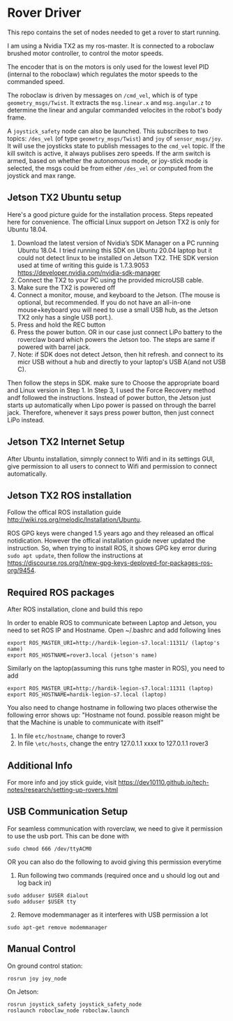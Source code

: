 
# Rover Driver

This repo contains the set of nodes needed to get a rover to start running. 

I am using a Nvidia TX2 as my ros-master. It is connected to a roboclaw brushed motor controller, to control the motor speeds. 

The encoder that is on the motors is only used for the lowest level PID (internal to the roboclaw) which regulates the motor speeds to the commanded speed. 

The roboclaw is driven by messages on `/cmd_vel`, which is of type `geometry_msgs/Twist`. It extracts the `msg.linear.x` and `msg.angular.z` to determine the linear and angular commanded velocites in the robot's body frame. 

A `joystick_safety` node can also be launched. This subscribes to two topics: `/des_vel` (of type `geometry_msgs/Twist`) and `joy` of `sensor_msgs/joy`. It will use the joysticks state to publish messages to the `cmd_vel` topic. If the kill switch is active, it always publises zero speeds. If the arm switch is armed, based on whether the autonomous mode, or joy-stick mode is selected, the msgs could be from either `/des_vel` or computed from the joystick and max range. 


## Jetson TX2 Ubuntu setup
Here's a good picture guide for the installation process. Steps repeated here for convenience. The official Linux support on Jetson TX2 is only for Ubuntu 18.04.

1. Download the latest version of Nvidia’s SDK Manager on a PC running Ubuntu 18.04. I tried running this SDK on Ubuntu 20.04 laptop but it could not detect linux to be installed on Jetson TX2. THE SDK version used at time of writing this guide is 1.7.3.9053
  https://developer.nvidia.com/nvidia-sdk-manager
3. Connect the TX2 to your PC using the provided microUSB cable.
4. Make sure the TX2 is powered off
5. Connect a monitor, mouse, and keyboard to the Jetson. (The mouse is optional, but recommended. If you do not have an all-in-one mouse+keyboard you will need to use a small USB hub, as the Jetson TX2 only has a single USB port.). 
6. Press and hold the REC button
7. Press the power button. OR in our case just connect LiPo battery to the roverclaw board which powers the Jetson too. The steps are same if powered with barrel jack.
8. Note: if SDK does not detect Jetson, then hit refresh. and connect to its micr USB without a hub and directly to your laptop's USB A(and not USB C).

Then follow the steps in SDK. make sure to Choose the appropriate board and Linux version in Step 1. In Step 3, I used the Force Recovery method andf followed the instructions. Instead of power button, the Jetson just starts up automatically when Lipo power is passed on through the barrel jack. Therefore, whenever it says press power button, then just connect LiPo instead.

## Jetson TX2 Internet Setup
After Ubuntu installation, simnply connect to Wifi and in its settings GUI, give permission to all users to connect to Wifi and permission to connect automatically.

## Jetson TX2 ROS installation
Follow the offical ROS installation guide http://wiki.ros.org/melodic/Installation/Ubuntu.

ROS GPG keys were changed 1.5 years ago and they released an offical notidication. However the offical installation guide never updated the instruction. So, when trying to install ROS, it shows GPG key error during `sudo apt update`, then follow the instructions at https://discourse.ros.org/t/new-gpg-keys-deployed-for-packages-ros-org/9454.

## Required ROS packages
After ROS installation, clone and build this repo

In order to enable ROS to communicate between Laptop and Jetson, you need to set ROS IP and Hostname. Open ~/.bashrc and add following lines
```
export ROS_MASTER_URI=http://hardik-legion-s7.local:11311/ (laptop's name)
export ROS_HOSTNAME=rover3.local (jetson's name)
```

Similarly on the laptop(assuming this runs tghe master in ROS), you need to add
```
export ROS_MASTER_URI=http://hardik-legion-s7.local:11311 (laptop)
export ROS_HOSTNAME=hardik-legion-s7.local (laptop)
```

You also need to change hostname in following two places otherwise the following error shows up: "Hostname not found. possible reason might be that the Machine is unable to communicate with itself"
1. In file `etc/hostname`, change to rover3
2. In file `\etc/hosts`, change the entry 127.0.1.1 xxxx to 127.0.1.1 rover3

## Additional Info
For more info and joy stick guide, visit
https://dev10110.github.io/tech-notes/research/setting-up-rovers.html

## USB Communication Setup
For seamless communication with roverclaw, we need to give it permission to use the usb port. This can be done with
```
sudo chmod 666 /dev/ttyACM0
```

OR you can also do the following to avoid giving this permission everytime
1. Run following two commands (required once and u should log out and log back in)
 ```
sudo adduser $USER dialout
sudo adduser $USER tty
```

2. Remove modemmanager as it interferes with USB permission a lot
```
sudo apt-get remove modemmanager
```
## Manual Control
On ground control station:
```
rosrun joy joy_node
```
On Jetson:
```
rosrun joystick_safety joystick_safety_node
roslaunch roboclaw_node roboclaw.launch
```
